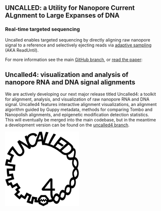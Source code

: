 ## UNCALLED: a Utility for Nanopore Current ALgnment to Large Expanses of DNA

### Real-time targeted sequencing

Uncalled enables targeted sequencing by directly aligning raw nanopore signal to a reference and selectively ejecting reads via [adaptive sampling](https://nanoporetech.com/resource-centre/adaptive-sampling-oxford-nanopore) (AKA ReadUntil).

For more information see the main [GitHub branch](https://github.com/skovaka/UNCALLED), or [read the paper](https://www.nature.com/articles/s41587-020-0731-9):

## Uncalled4: visualization and analysis of nanopore RNA and DNA signal alignments

We are actively developing our next major release titled Uncalled4: a toolkit for alignment, analysis, and visualization of raw nanopore RNA and DNA signal. Uncalled4 features interactive alignment visualizations, an alignment algorithm guided by Guppy metadata, methods for comparing Tombo and Nanopolish alignments, and epigenetic modification detection statistics. This will eventually be merged into the main codebase, but in the meantime a development version can be found on the [uncalled4 branch](https://github.com/skovaka/UNCALLED/tree/uncalled4).

[![Uncalled4 logo](assets/img/logo4.png "Uncalled4 logo")](https://github.com/skovaka/UNCALLED/tree/uncalled4)
